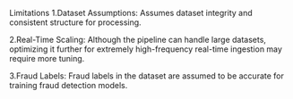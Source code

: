 Limitations
1.Dataset Assumptions:
  Assumes dataset integrity and consistent structure for processing.


2.Real-Time Scaling:
   Although the pipeline can handle large datasets, optimizing it further for extremely high-frequency real-time ingestion may require                  more tuning.


3.Fraud Labels:
  Fraud labels in the dataset are assumed to be accurate for training fraud detection models.
